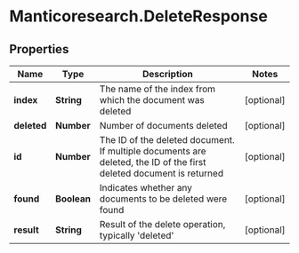 # Manticoresearch.DeleteResponse

## Properties

Name | Type | Description | Notes
------------ | ------------- | ------------- | -------------
**index** | **String** | The name of the index from which the document was deleted | [optional] 
**deleted** | **Number** | Number of documents deleted | [optional] 
**id** | **Number** | The ID of the deleted document. If multiple documents are deleted, the ID of the first deleted document is returned | [optional] 
**found** | **Boolean** | Indicates whether any documents to be deleted were found | [optional] 
**result** | **String** | Result of the delete operation, typically &#39;deleted&#39; | [optional] 


